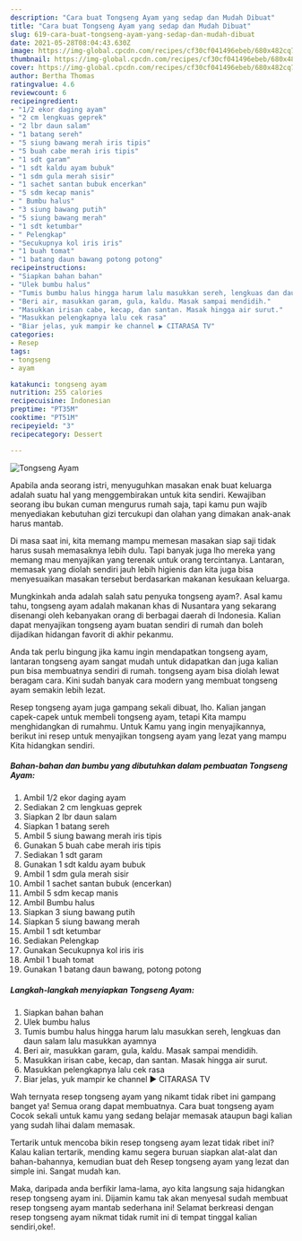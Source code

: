 ```yaml
---
description: "Cara buat Tongseng Ayam yang sedap dan Mudah Dibuat"
title: "Cara buat Tongseng Ayam yang sedap dan Mudah Dibuat"
slug: 619-cara-buat-tongseng-ayam-yang-sedap-dan-mudah-dibuat
date: 2021-05-28T08:04:43.630Z
image: https://img-global.cpcdn.com/recipes/cf30cf041496ebeb/680x482cq70/tongseng-ayam-foto-resep-utama.jpg
thumbnail: https://img-global.cpcdn.com/recipes/cf30cf041496ebeb/680x482cq70/tongseng-ayam-foto-resep-utama.jpg
cover: https://img-global.cpcdn.com/recipes/cf30cf041496ebeb/680x482cq70/tongseng-ayam-foto-resep-utama.jpg
author: Bertha Thomas
ratingvalue: 4.6
reviewcount: 6
recipeingredient:
- "1/2 ekor daging ayam"
- "2 cm lengkuas geprek"
- "2 lbr daun salam"
- "1 batang sereh"
- "5 siung bawang merah iris tipis"
- "5 buah cabe merah iris tipis"
- "1 sdt garam"
- "1 sdt kaldu ayam bubuk"
- "1 sdm gula merah sisir"
- "1 sachet santan bubuk encerkan"
- "5 sdm kecap manis"
- " Bumbu halus"
- "3 siung bawang putih"
- "5 siung bawang merah"
- "1 sdt ketumbar"
- " Pelengkap"
- "Secukupnya kol iris iris"
- "1 buah tomat"
- "1 batang daun bawang potong potong"
recipeinstructions:
- "Siapkan bahan bahan"
- "Ulek bumbu halus"
- "Tumis bumbu halus hingga harum lalu masukkan sereh, lengkuas dan daun salam lalu masukkan ayamnya"
- "Beri air, masukkan garam, gula, kaldu. Masak sampai mendidih."
- "Masukkan irisan cabe, kecap, dan santan. Masak hingga air surut."
- "Masukkan pelengkapnya lalu cek rasa"
- "Biar jelas, yuk mampir ke channel ▶️ CITARASA TV"
categories:
- Resep
tags:
- tongseng
- ayam

katakunci: tongseng ayam 
nutrition: 255 calories
recipecuisine: Indonesian
preptime: "PT35M"
cooktime: "PT51M"
recipeyield: "3"
recipecategory: Dessert

---
```



![Tongseng Ayam](https://img-global.cpcdn.com/recipes/cf30cf041496ebeb/680x482cq70/tongseng-ayam-foto-resep-utama.jpg)

Apabila anda seorang istri, menyuguhkan masakan enak buat keluarga adalah suatu hal yang menggembirakan untuk kita sendiri. Kewajiban seorang ibu bukan cuman mengurus rumah saja, tapi kamu pun wajib menyediakan kebutuhan gizi tercukupi dan olahan yang dimakan anak-anak harus mantab.

Di masa  saat ini, kita memang mampu memesan masakan siap saji tidak harus susah memasaknya lebih dulu. Tapi banyak juga lho mereka yang memang mau menyajikan yang terenak untuk orang tercintanya. Lantaran, memasak yang diolah sendiri jauh lebih higienis dan kita juga bisa menyesuaikan masakan tersebut berdasarkan makanan kesukaan keluarga. 



Mungkinkah anda adalah salah satu penyuka tongseng ayam?. Asal kamu tahu, tongseng ayam adalah makanan khas di Nusantara yang sekarang disenangi oleh kebanyakan orang di berbagai daerah di Indonesia. Kalian dapat menyajikan tongseng ayam buatan sendiri di rumah dan boleh dijadikan hidangan favorit di akhir pekanmu.

Anda tak perlu bingung jika kamu ingin mendapatkan tongseng ayam, lantaran tongseng ayam sangat mudah untuk didapatkan dan juga kalian pun bisa membuatnya sendiri di rumah. tongseng ayam bisa diolah lewat beragam cara. Kini sudah banyak cara modern yang membuat tongseng ayam semakin lebih lezat.

Resep tongseng ayam juga gampang sekali dibuat, lho. Kalian jangan capek-capek untuk membeli tongseng ayam, tetapi Kita mampu menghidangkan di rumahmu. Untuk Kamu yang ingin menyajikannya, berikut ini resep untuk menyajikan tongseng ayam yang lezat yang mampu Kita hidangkan sendiri.

<!--inarticleads1-->

##### Bahan-bahan dan bumbu yang dibutuhkan dalam pembuatan Tongseng Ayam:

1. Ambil 1/2 ekor daging ayam
1. Sediakan 2 cm lengkuas geprek
1. Siapkan 2 lbr daun salam
1. Siapkan 1 batang sereh
1. Ambil 5 siung bawang merah iris tipis
1. Gunakan 5 buah cabe merah iris tipis
1. Sediakan 1 sdt garam
1. Gunakan 1 sdt kaldu ayam bubuk
1. Ambil 1 sdm gula merah sisir
1. Ambil 1 sachet santan bubuk (encerkan)
1. Ambil 5 sdm kecap manis
1. Ambil  Bumbu halus
1. Siapkan 3 siung bawang putih
1. Siapkan 5 siung bawang merah
1. Ambil 1 sdt ketumbar
1. Sediakan  Pelengkap
1. Gunakan Secukupnya kol iris iris
1. Ambil 1 buah tomat
1. Gunakan 1 batang daun bawang, potong potong




<!--inarticleads2-->

##### Langkah-langkah menyiapkan Tongseng Ayam:

1. Siapkan bahan bahan
1. Ulek bumbu halus
1. Tumis bumbu halus hingga harum lalu masukkan sereh, lengkuas dan daun salam lalu masukkan ayamnya
1. Beri air, masukkan garam, gula, kaldu. Masak sampai mendidih.
1. Masukkan irisan cabe, kecap, dan santan. Masak hingga air surut.
1. Masukkan pelengkapnya lalu cek rasa
1. Biar jelas, yuk mampir ke channel ▶️ CITARASA TV




Wah ternyata resep tongseng ayam yang nikamt tidak ribet ini gampang banget ya! Semua orang dapat membuatnya. Cara buat tongseng ayam Cocok sekali untuk kamu yang sedang belajar memasak ataupun bagi kalian yang sudah lihai dalam memasak.

Tertarik untuk mencoba bikin resep tongseng ayam lezat tidak ribet ini? Kalau kalian tertarik, mending kamu segera buruan siapkan alat-alat dan bahan-bahannya, kemudian buat deh Resep tongseng ayam yang lezat dan simple ini. Sangat mudah kan. 

Maka, daripada anda berfikir lama-lama, ayo kita langsung saja hidangkan resep tongseng ayam ini. Dijamin kamu tak akan menyesal sudah membuat resep tongseng ayam mantab sederhana ini! Selamat berkreasi dengan resep tongseng ayam nikmat tidak rumit ini di tempat tinggal kalian sendiri,oke!.

